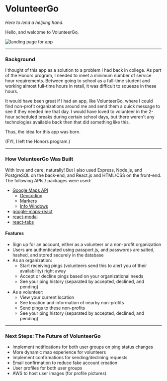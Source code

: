 # VolunteerGo
*Here to lend a helping hand.*

Hello, and welcome to VolunteerGo.

![landing page for app](https://imgur.com/jTPAnHz.png "VolunteerGo Landing Page")

--- 

### Background

I thought of this app as a solution to a problem I had back in college. As part of the Honors program, I needed to meet a minimum number of service hour requirements. Between going to school as a full-time student and working almost full-time hours in retail, it was difficult to squeeze in these hours.

It would have been great if I had an app, like VolunteerGo, where I could find non-profit organizations around me and send them a quick message to see if they needed me that day. I would have loved to volunteer in the 2-hour scheduled breaks during certain school days, but there weren't any technologies available back then that did something like this.

Thus, the idea for this app was born.

(FYI, I left the Honors program.)

---

### How VolunteerGo Was Built

With love and care, naturally! But I also used Express, Node.js, and PostgreSQL on the back-end, and React.js and HTML/CSS on the front-end. The following APIs / packages were used:

* [Google Maps API](https://developers.google.com/maps/documentation/javascript/tutorial)
  * [Geocoding](https://developers.google.com/maps/documentation/javascript/geocoding)
  * [Markers](https://developers.google.com/maps/documentation/javascript/markers)
  * [Info Windows](https://developers.google.com/maps/documentation/javascript/infowindows)
* [google-maps-react](https://www.npmjs.com/package/google-maps-react)
* [react-modal](https://www.npmjs.com/package/react-modal)
* [react-tabs](https://www.npmjs.com/package/react-tabs)

#### Features

* Sign up for an account, either as a volunteer or a non-profit organization
* Users are authenticated using passport.js, and passwords are salted, hashed, and stored securely in the database
* As an organization:
  - Start receiving pings (volunteers send this to alert you of their availability) right away
  - Accept or decline pings based on your organizational needs
  - See your ping history (separated by accepted, declined, and pending)
* As a volunteer:
  - View your current location
  - See location and information of nearby non-profits
  - Send pings to these non-profits
  - See your ping history (separated by accepted, declined, and pending)

---

### Next Steps: The Future of VolunteerGo

- Implement notifications for both user groups on ping status changes
- More dynamic map experience for volunteers
- Implement confirmations for sending/declining requests
- Email confirmation to reduce fake account creation
- User profiles for both user groups
- AWS to host user images (for profile pictures)
